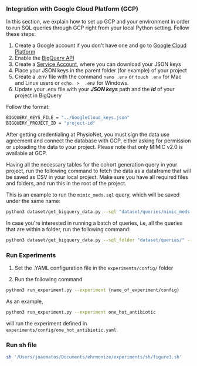 ### Integration with Google Cloud Platform (GCP)

In this section, we explain how to set up GCP and your environment in order to run SQL queries through GCP right from your local Python setting. Follow these steps:

1) Create a Google account if you don't have one and go to [Google Cloud Platform](https://console.cloud.google.com/bigquery)
2) Enable the [BigQuery API](https://console.cloud.google.com/apis/api/bigquery.googleapis.com)
3) Create a [Service Account](https://console.cloud.google.com/iam-admin/serviceaccounts), where you can download your JSON keys
4) Place your JSON keys in the parent folder (for example) of your project
5) Create a .env file with the command `nano .env` or `touch .env` for Mac and Linux users or `echo. >  .env` for Windows.
6) Update your .env file with your ***JSON keys*** path and the ***id*** of your project in BigQuery

Follow the format:

```sh
BIGQUERY_KEYS_FILE = "../GoogleCloud_keys.json"
BIGQUERY_PROJECT_ID = "project-id"
```

After getting credentialing at PhysioNet, you must sign the data use agreement and connect the database with GCP, either asking for permission or uploading the data to your project. Please note that only MIMIC v2.0 is available at GCP.

Having all the necessary tables for the cohort generation query in your project, run the following command to fetch the data as a dataframe that will be saved as CSV in your local project. Make sure you have all required files and folders, and run this in the root of the project. 

This is an example to run the `mimic_meds.sql` query, which will be saved under the same name:

```sh
python3 dataset/get_bigquery_data.py --sql "dataset/queries/mimic_meds.sql" --destination "dataset/unlabeled/mimic_meds.csv"
```

In case you're interested in running a batch of queries, i.e, all the queries that are within a folder, run the following command:

```sh
python3 dataset/get_bigquery_data.py --sql_folder "dataset/queries/" --destination_folder "dataset/unlabeled/"
```

### Run Experiments

1. Set the .YAML configuration file in the `experiments/config/` folder

2. Run the following command

```sh
python3 run_experiment.py --experiment {name_of_experiment/config}
```

As an example,

```sh
python3 run_experiment.py --experiment one_hot_antibiotic
```

will run the experiment defined in `experiments/config/one_hot_antibiotic.yaml`.


### Run sh file

```sh
sh '/Users/joaomatos/Documents/ehrmonize/experiments/sh/figure3.sh'
```
